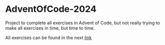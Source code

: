 # AdventOfCode-2024
Project to complete all exercises in Advent of Code, but not really trying to make all exercises in time, but time to time.


All exercises can be found in the next [link](https://adventofcode.com/2024)
